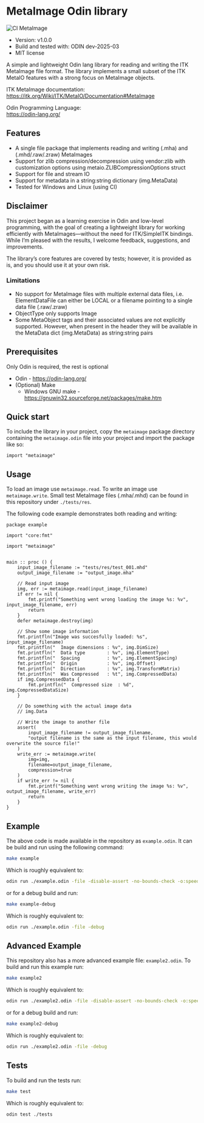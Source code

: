# MetaImage Odin library

![CI MetaImage](https://github.com/silvandeleemput/metaimage/actions/workflows/ci.yml/badge.svg?branch=main)

* Version: v1.0.0
* Build and tested with: ODIN dev-2025-03
* MIT license

A simple and lightweight Odin lang library for reading and writing the ITK MetaImage file format. The library implements a small subset of the ITK MetaIO features with a strong focus on MetaImage objects.

ITK MetaImage documentation: \
https://itk.org/Wiki/ITK/MetaIO/Documentation#MetaImage

Odin Programming Language: \
https://odin-lang.org/


## Features
* A single file package that implements reading and writing (.mha) and (.mhd/.raw/.zraw) MetaImages
* Support for zlib compression/decompression using vendor:zlib with customization options using metaio.ZLIBCompressionOptions struct
* Support for file and stream IO
* Support for metadata in a string:string dictionary (img.MetaData)
* Tested for Windows and Linux (using CI)

## Disclaimer

This project began as a learning exercise in Odin and low-level programming, with the goal of creating a lightweight library for working efficiently with MetaImages—without the need for ITK/SimpleITK bindings. While I’m pleased with the results, I welcome feedback, suggestions, and improvements.

The library’s core features are covered by tests; however, it is provided as is, and you should use it at your own risk.

### Limitations
* No support for MetaImage files with multiple external data files, i.e. ElementDataFile can either be LOCAL or a filename pointing to a single data file (.raw/.zraw)
* ObjectType only supports Image
* Some MetaObject tags and their associated values are not explicitly supported. However, when present in the header they will be available in the MetaData dict (img.MetaData) as string:string pairs


## Prerequisites

Only Odin is required, the rest is optional

* Odin - https://odin-lang.org/
* (Optional) Make
  * Windows GNU make - https://gnuwin32.sourceforge.net/packages/make.htm


## Quick start

To include the library in your project, copy the `metaimage` package directory containing the `metaimage.odin` file into your project and import the package like so:

```odin
import "metaimage"
```

## Usage

To load an image use `metaimage.read`. To write an image use `metaimage.write`. Small test MetaImage files (.mha/.mhd) can be found in this repository under `./tests/res`.

The following code example demonstrates both reading and writing:

```odin
package example

import "core:fmt"

import "metaimage"


main :: proc () {
    input_image_filename := "tests/res/test_001.mhd"
    output_image_filename := "output_image.mha"

    // Read input image
    img, err := metaimage.read(input_image_filename)
    if err != nil {
        fmt.printf("Something went wrong loading the image %s: %v", input_image_filename, err)
        return
    }
    defer metaimage.destroy(img)

    // Show some image information
    fmt.printfln("Image was succesfully loaded: %s", input_image_filename)
    fmt.printfln("  Image dimensions : %v", img.DimSize)
    fmt.printfln("  Data type        : %v", img.ElementType)
    fmt.printfln("  Spacing          : %v", img.ElementSpacing)
    fmt.printfln("  Origin           : %v", img.Offset)
    fmt.printfln("  Direction        : %v", img.TransformMatrix)
    fmt.printfln("  Was Compressed   : %t", img.CompressedData)
    if img.CompressedData {
        fmt.printfln("  Compressed size  : %d", img.CompressedDataSize)
    }

    // Do something with the actual image data
    // img.Data

    // Write the image to another file
    assert(
        input_image_filename != output_image_filename,
        "output filename is the same as the input filename, this would overwrite the source file!"
    )
    write_err := metaimage.write(
        img=img,
        filename=output_image_filename,
        compression=true
    )
    if write_err != nil {
        fmt.printf("Something went wrong writing the image %s: %v", output_image_filename, write_err)
        return
    }
}
```

## Example

The above code is made available in the repository as `example.odin`.
It can be build and run using the following command:

```bash
make example
```

Which is roughly equivalent to:
```bash
odin run ./example.odin -file -disable-assert -no-bounds-check -o:speed
```

or for a debug build and run:

```bash
make example-debug
```

Which is roughly equivalent to:
```bash
odin run ./example.odin -file -debug
```

## Advanced Example

This repository also has a more advanced example file: `example2.odin`.
To build and run this example run:

```bash
make example2
```

Which is roughly equivalent to:
```bash
odin run ./example2.odin -file -disable-assert -no-bounds-check -o:speed
```


or for a debug build and run:

```bash
make example2-debug
```

Which is roughly equivalent to:
```bash
odin run ./example2.odin -file -debug
```


## Tests

To build and run the tests run:

```bash
make test
```

Which is roughly equivalent to:
```bash
odin test ./tests
```
